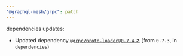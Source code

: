 ```yaml
---
"@graphql-mesh/grpc": patch
---
```

dependencies updates:
  - Updated dependency [`@grpc/proto-loader@0.7.4` ↗︎](https://www.npmjs.com/package/@grpc/proto-loader/v/0.7.4) (from `0.7.3`, in `dependencies`)
